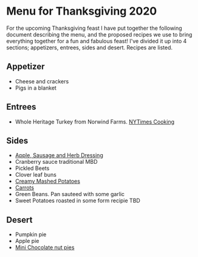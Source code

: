 # Menu for Thanksgiving 2020

For the upcoming Thanksgiving feast I have put together the following document describing the menu, and the proposed recipes we use to bring everything together for a fun and fabulous feast! I've divided it up into 4 sections; appetizers, entrees, sides and desert. Recipes are listed.

## Appetizer

* Cheese and crackers
* Pigs in a blanket

## Entrees

* Whole Heritage Turkey from Norwind Farms. [NYTimes Cooking](https://cooking.nytimes.com/recipes/1015474-simple-roast-turkey)

## Sides

* [Apple, Sausage and Herb Dressing](http://www.foodnetwork.com/recipes/ina-garten/sausage-and-herb-stuffing-recipe-1943434)
* Cranberry sauce traditional MBD
* Pickled Beets
* Clover leaf buns
* [Creamy Mashed Potatoes](https://www.bonappetit.com/recipe/ultra-creamy-mashed-potatoes)
* [Carrots](https://cookieandkate.com/2018/perfect-roasted-carrots-recipe/)
* Green Beans. Pan sauteed with some garlic
* Sweet Potatoes roasted in some form recipie TBD

## Desert

* Pumpkin pie
* Apple pie
* [Mini Chocolate nut pies](https://www.cookinglight.com/recipes/mini-chocolate-nut-pies)
